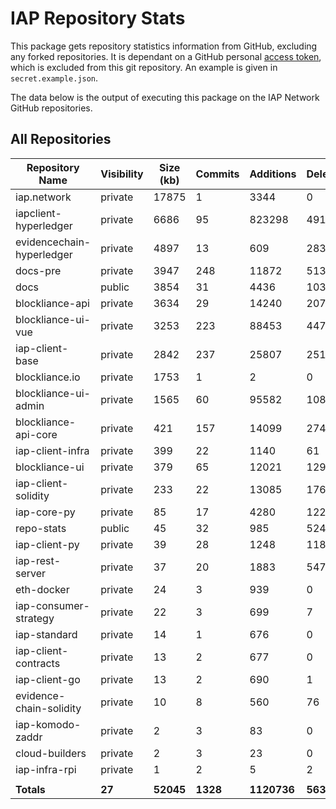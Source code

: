 # IAP Repository Stats

This package gets repository statistics information from GitHub, excluding any forked repositories. It is dependant on a GitHub personal [access token](https://github.com/settings/tokens), which is excluded from this git repository. An example is given in `secret.example.json`.

The data below is the output of executing this package on the IAP Network GitHub repositories.

## All Repositories

| Repository Name | Visibility | Size (kb) | Commits | Additions | Deletions | Authors |
| --------------- | ---------- | --------- | ------- | --------- | --------- | ------- |
| iap.network | private | 17875 | 1 | 3344 | 0 | 1 |
| iapclient-hyperledger | private | 6686 | 95 | 823298 | 491939 | 4 |
| evidencechain-hyperledger | private | 4897 | 13 | 609 | 283 | 2 |
| docs-pre | private | 3947 | 248 | 11872 | 5137 | 7 |
| docs | public | 3854 | 31 | 4436 | 103 | 6 |
| blockliance-api | private | 3634 | 29 | 14240 | 2073 | 5 |
| blockliance-ui-vue | private | 3253 | 223 | 88453 | 44700 | 6 |
| iap-client-base | private | 2842 | 237 | 25807 | 2512 | 7 |
| blockliance.io | private | 1753 | 1 | 2 | 0 | 1 |
| blockliance-ui-admin | private | 1565 | 60 | 95582 | 10813 | 6 |
| blockliance-api-core | private | 421 | 157 | 14099 | 2746 | 2 |
| iap-client-infra | private | 399 | 22 | 1140 | 61 | 3 |
| blockliance-ui | private | 379 | 65 | 12021 | 1294 | 4 |
| iap-client-solidity | private | 233 | 22 | 13085 | 176 | 4 |
| iap-core-py | private | 85 | 17 | 4280 | 122 | 2 |
| repo-stats | public | 45 | 32 | 985 | 524 | 1 |
| iap-client-py | private | 39 | 28 | 1248 | 118 | 3 |
| iap-rest-server | private | 37 | 20 | 1883 | 547 | 1 |
| eth-docker | private | 24 | 3 | 939 | 0 | 3 |
| iap-consumer-strategy | private | 22 | 3 | 699 | 7 | 2 |
| iap-standard | private | 14 | 1 | 676 | 0 | 1 |
| iap-client-contracts | private | 13 | 2 | 677 | 0 | 2 |
| iap-client-go | private | 13 | 2 | 690 | 1 | 2 |
| evidence-chain-solidity | private | 10 | 8 | 560 | 76 | 2 |
| iap-komodo-zaddr | private | 2 | 3 | 83 | 0 | 1 |
| cloud-builders | private | 2 | 3 | 23 | 0 | 2 |
| iap-infra-rpi | private | 1 | 2 | 5 | 2 | 1 |
| | | | | | | |
| **Totals** | **27** | **52045** | **1328** | **1120736** | **563234** | **7** |
